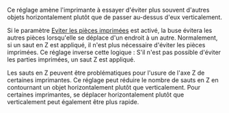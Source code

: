 Ce réglage amène l'imprimante à essayer d'éviter plus souvent d'autres objets horizontalement plutôt que de passer au-dessus d'eux verticalement.

Si le paramètre [Eviter les pièces imprimées](./travel_avoid_other_parts.md) est activé, la buse évitera les autres pièces lorsqu'elle se déplace d'un endroit à un autre. Normalement, si un saut en Z est appliqué, il n'est plus nécessaire d'éviter les pièces imprimées. Ce réglage inverse cette logique : S'il n'est pas possible d'éviter les parties imprimées, un saut Z est appliqué.

Les sauts en Z peuvent être problématiques pour l'usure de l'axe Z de certaines imprimantes. Ce réglage peut réduire le nombre de sauts en Z en contournant un objet horizontalement plutôt que verticalement. Pour certaines imprimantes, se déplacer horizontalement plutôt que verticalement peut également être plus rapide.
